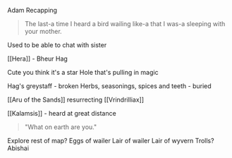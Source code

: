 Adam Recapping


> The last-a time I heard a bird wailing like-a that I was-a sleeping with your mother.

Used to be able to chat with sister

[[Hera]] - Bheur Hag

Cute you think it's a star
Hole that's pulling in magic

Hag's greystaff - broken
Herbs, seasonings, spices and teeth - buried

[[Aru of the Sands]] resurrecting [[Vrindrilliax]]

[[Kalamsis]] - heard at great distance
> "What on earth are you."


Explore rest of map?
	Eggs of wailer
	Lair of wailer
	Lair of wyvern
	Trolls?
	Abishai